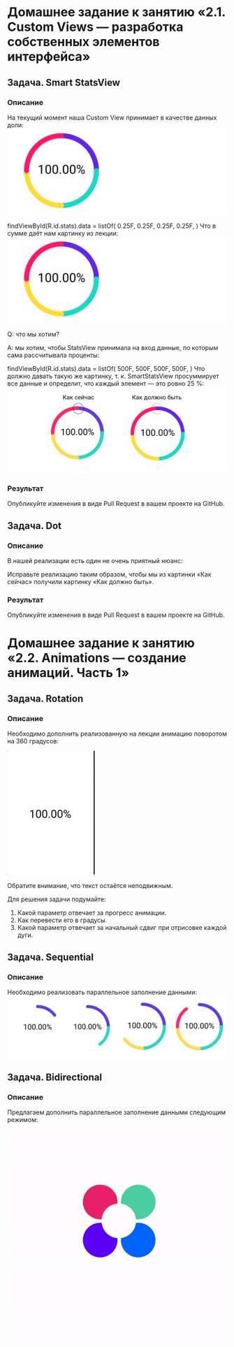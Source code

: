 # Домашнее задание к занятию «2.1. Custom Views — разработка собственных элементов интерфейса»

## Задача. Smart StatsView
### Описание
На текущий момент наша Custom View принимает в качестве данных доли:
![](https://github.com/IrinaAlMakarova/CustomViews-SmartStatsView/blob/main/app/src/main/res/layout/pic/diagram.png)

findViewById<StatsView>(R.id.stats).data = listOf(
    0.25F,
    0.25F,
    0.25F,
    0.25F,
)
Что в сумме даёт нам картинку из лекции:
![](https://github.com/IrinaAlMakarova/CustomViews-SmartStatsView/blob/main/app/src/main/res/layout/pic/diagram.png)

Q: что мы хотим?

A: мы хотим, чтобы StatsView принимала на вход данные, по которым сама рассчитывала проценты:

findViewById<StatsView>(R.id.stats).data = listOf(
    500F,
    500F,
    500F,
    500F,
)
Что должно давать такую же картинку, т. к. SmartStatsView просуммирует все данные и определит, что каждый элемент — это ровно 25 %:
![](https://github.com/IrinaAlMakarova/CustomViews-SmartStatsView/blob/main/app/src/main/res/layout/pic/dot.png)


### Результат
Опубликуйте изменения в виде Pull Request в вашем проекте на GitHub.


## Задача. Dot
### Описание
В нашей реализации есть один не очень приятный нюанс:

Исправьте реализацию таким образом, чтобы мы из картинки «Как сейчас» получили картинку «Как должно быть».

### Результат
Опубликуйте изменения в виде Pull Request в вашем проекте на GitHub.

# Домашнее задание к занятию «2.2. Animations — создание анимаций. Часть 1»

## Задача. Rotation
### Описание
Необходимо дополнить реализованную на лекции анимацию поворотом на 360 градусов:

<img src="https://github.com/IrinaAlMakarova/CustomViews-SmartStatsView/blob/main/app/src/main/res/layout/pic/Rotetion.gif" width="200">

Обратите внимание, что текст остаётся неподвижным.

Для решения задачи подумайте:

1. Какой параметр отвечает за прогресс анимации.
2. Как перевести его в градусы.
3. Какой параметр отвечает за начальный сдвиг при отрисовке каждой дуги.
   
## Задача. Sequential
### Описание
Необходимо реализовать параллельное заполнение данными:
![](https://github.com/IrinaAlMakarova/CustomViews-SmartStatsView/blob/main/app/src/main/res/layout/pic/sequential.png)

## Задача. Bidirectional
### Описание
Предлагаем дополнить параллельное заполнение данными следующим режимом:
![](https://github.com/IrinaAlMakarova/CustomViews-SmartStatsView/blob/main/app/src/main/res/layout/pic/Bidirectional.gif)
